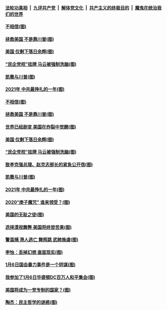 ####  [法轮功真相](../../../../basic/blob/master/README.md?t=01111731) &nbsp;|&nbsp; [九评共产党](../../../../9ping.md/blob/master/README.md?t=01111731) &nbsp;|&nbsp; [解体党文化](../../../../jtdwh.md/blob/master/README.md?t=01111731)  &nbsp;|&nbsp; [共产主义的终极目的](../../../../gczydzjmd.md/blob/master/README.md?t=01111731) &nbsp;|&nbsp; [魔鬼在统治我们的世界](../../../../mgztzwmdsj.md/blob/master/README.md?t=01111731) 

#### [不相信(图)](../pages/p4/958672.md?t=01111731) 

#### [拯救美国 不是靠川普(图)](../pages/p4/958693.md?t=01111731) 

#### [美国 仅剩下落日余辉(图)](../pages/p4/958674.md?t=01111731) 

#### [“民企党校”挂牌 马云被强制洗脑(图)](../pages/p4/958689.md?t=01111731) 

#### [凯撒与川普(图)](../pages/p4/958605.md?t=01111731) 

#### [2021年 中共最挣扎的一年(图)](../pages/p4/958592.md?t=01111731) 

#### [不相信(图)](../pages/p4/958672.md?t=01111731) 

#### [拯救美国 不是靠川普(图)](../pages/p4/958693.md?t=01111731) 

#### [世界已经剧变 美国在炸裂中觉醒(图)](../pages/p4/958675.md?t=01111731) 

#### [美国 仅剩下落日余辉(图)](../pages/p4/958674.md?t=01111731) 

#### [“民企党校”挂牌 马云被强制洗脑(图)](../pages/p4/958689.md?t=01111731) 

#### [致李克强总理、赵克志部长的紧急公开信(图)](../pages/p4/958669.md?t=01111731) 



#### [凯撒与川普(图)](../pages/p4/958605.md?t=01111731) 

#### [2021年 中共最挣扎的一年(图)](../pages/p4/958592.md?t=01111731) 

#### [2020“庚子魔咒” 谁来领受？(图)](../pages/p4/958597.md?t=01111731) 

#### [美国的无耻之徒(图)](../pages/p4/958606.md?t=01111731) 

#### [选择漠视舞弊 美国将终尝苦果(图)](../pages/p4/958598.md?t=01111731) 


#### [警滥捕 港人逃亡 舞照跳 武肺施虐(图)](../pages/p4/958515.md?t=01111731) 

#### [李怡：丢掉幻想 直面现实(图)](../pages/p4/958513.md?t=01111731) 

#### [1月6日国会暴力事件是一个阴谋(图)](../pages/p4/958522.md?t=01111731) 

#### [我参加了1月6日华盛顿DC百万人和平集会(图)](../pages/p4/958521.md?t=01111731) 

#### [美国将成为一党专制的国家？(图)](../pages/p4/958514.md?t=01111731) 

#### [陶杰：民主哲学的谜惑(图)](../pages/p4/958511.md?t=01111731) 

